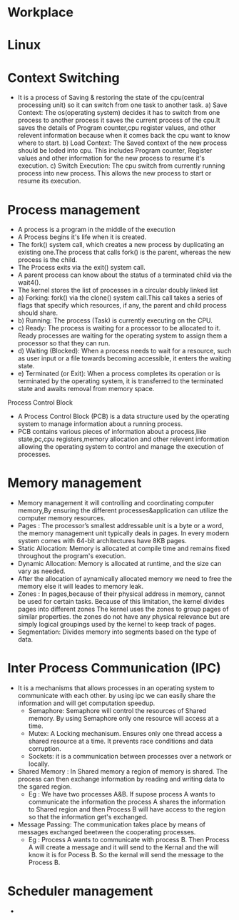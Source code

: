 # Workplace
# Linux 

# Context Switching
- It is a process of Saving & restoring the state of the cpu(central processing unit) so it can switch from one task to another task.
a) Save Context: The os(operating system) decides it has to switch from one process to another process it saves the current process of the cpu.It saves the details of Program counter,cpu register values, and other relevent information because when it comes back the cpu want to know where to start.
b) Load Context: The Saved context of the new process should be loded into cpu. This includes Program counter, Register values and other information for the new process to resume it's execution.
c) Switch Execution: The cpu switch from currently running process into new process. This allows the new process to start or resume its execution.

# Process management
- A process is a program in the middle of the execution
- A Process begins it's life when it is created.
- The fork() system call, which creates a new process by duplicating an existing one.The process that calls fork() is the parent, whereas the new process is the child.
- The Process exits via the exit() system call.
- A parent process can know about the status of a terminated child via the wait4().
- The kernel stores the list of processes in a circular doubly linked list
- a) Forking: fork() via the clone() system call.This call takes a series of flags that specify which resources, if any, the parent and child process should share.
- b) Running: The process (Task) is currently executing on the CPU.
- c) Ready: The process is waiting for a processor to be allocated to it. Ready processes are waiting for the operating system to assign them a processor so that they can run. 
- d) Waiting (Blocked): When a process needs to wait for a resource, such as user input or a file towards becoming accessible, it enters the waiting state.
- e) Terminated (or Exit): When a process completes its operation or is terminated by the operating system, it is transferred to the terminated state and awaits removal from memory space.

Process Control Block
- A Process Control Block (PCB) is a data structure used by the operating system to manage information about a running process.
- PCB contains various pieces of information about a process,like state,pc,cpu registers,memory allocation and other relevent information  allowing the operating system to control and manage the execution of processes.

# Memory management
- Memory management  it will controlling and coordinating computer memory,By ensuring the different processes&application can utilize the computer memory resources.
- Pages : The processor’s smallest addressable unit is a byte or a word, the memory management unit typically deals in pages. In every modern system comes with 64-bit architectures have 8KB pages.
- Static Allocation: Memory is allocated at compile time and remains fixed throughout the program's execution.
- Dynamic Allocation: Memory is allocated at runtime, and the size can vary as needed.
- After the allocation of aynamically allocated memory we need to free the memory else it will leades to memory leak.
- Zones : In pages,because of their physical address in memory, cannot be used for certain tasks. Because of this limitation, the kernel divides pages into different zones The kernel uses the zones to group pages of similar properties. the zones do not have any physical relevance but are simply logical groupings used by the kernel to keep track of pages.
- Segmentation: Divides memory into segments based on the type of data.

# Inter Process Communication (IPC)
- It is a mechanisms that allows processes in an operating system to communicate with each other. by using ipc we can easily share the information and will get computation speedup.
  - Semaphore: Semaphore will control the resources of Shared memory. By using Semaphore only one resource will access at a time.
  - Mutex: A Locking mechanisum. Ensures only one thread access a shared resource at a time. It prevents race conditions and data corruption.
  - Sockets: it is a communication between processes over a network or locally.
- Shared Memory : In Shared memory a region of memory is shared. The process can then exchange information by reading and writing data to the sgared region.
   - Eg : We have two processes A&B. If supose process A wants to communicate the information the process A shares the information to Shared region and then Process B will have access to the region so that the information get's exchanged.
- Message Passing: The communication takes place by means of messages exchanged beetween the cooperating processes.
  - Eg : Process A wants to communicate with process B. Then Process A will create a message and it will send to the Kernal and the will know it is for Pocess B. So the kernal will send the message to the Process B.

# Scheduler management
- 
